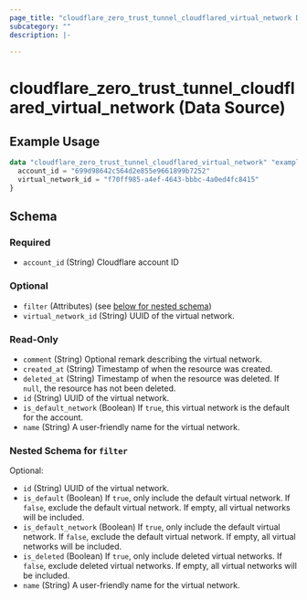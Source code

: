 ```yaml
---
page_title: "cloudflare_zero_trust_tunnel_cloudflared_virtual_network Data Source - Cloudflare"
subcategory: ""
description: |-
  
---
```


# cloudflare_zero_trust_tunnel_cloudflared_virtual_network (Data Source)



## Example Usage

```terraform
data "cloudflare_zero_trust_tunnel_cloudflared_virtual_network" "example_zero_trust_tunnel_cloudflared_virtual_network" {
  account_id = "699d98642c564d2e855e9661899b7252"
  virtual_network_id = "f70ff985-a4ef-4643-bbbc-4a0ed4fc8415"
}
```

<!-- schema generated by tfplugindocs -->
## Schema

### Required

- `account_id` (String) Cloudflare account ID

### Optional

- `filter` (Attributes) (see [below for nested schema](#nestedatt--filter))
- `virtual_network_id` (String) UUID of the virtual network.

### Read-Only

- `comment` (String) Optional remark describing the virtual network.
- `created_at` (String) Timestamp of when the resource was created.
- `deleted_at` (String) Timestamp of when the resource was deleted. If `null`, the resource has not been deleted.
- `id` (String) UUID of the virtual network.
- `is_default_network` (Boolean) If `true`, this virtual network is the default for the account.
- `name` (String) A user-friendly name for the virtual network.

<a id="nestedatt--filter"></a>
### Nested Schema for `filter`

Optional:

- `id` (String) UUID of the virtual network.
- `is_default` (Boolean) If `true`, only include the default virtual network. If `false`, exclude the default virtual network. If empty, all virtual networks will be included.
- `is_default_network` (Boolean) If `true`, only include the default virtual network. If `false`, exclude the default virtual network. If empty, all virtual networks will be included.
- `is_deleted` (Boolean) If `true`, only include deleted virtual networks. If `false`, exclude deleted virtual networks. If empty, all virtual networks will be included.
- `name` (String) A user-friendly name for the virtual network.



